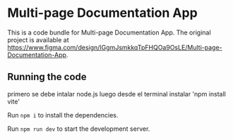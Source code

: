 
  # Multi-page Documentation App

  This is a code bundle for Multi-page Documentation App. The original project is available at https://www.figma.com/design/IGgmJsmkkqTpFHQOa9OsLE/Multi-page-Documentation-App.

  ## Running the code

  primero se debe intalar node.js
  luego desde el terminal instalar 'npm install vite'

  Run `npm i` to install the dependencies.

  Run `npm run dev` to start the development server.
  